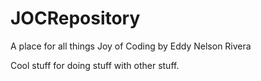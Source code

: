 # JOCRepository
A place for all things Joy of Coding
by Eddy Nelson Rivera

Cool stuff for doing stuff with other stuff.
